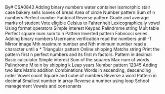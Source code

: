 By# CSA0843
Adding binary numbers
water container
isomorphic
stair case
bakery sells loaves of bread
Area of circle
Number pattern
Sum of n numbers
Perfect number
Factorial
Reverse pattern
Grade and average marks of student
Vote eligible
Celsius to Fahrenheit
Lexicographically vowel
Using format operators
Simple interest
Keypad
Palindrome string
Mult table
Perfect square num sum to n
Pattern
Inverted pattern
Fabnocci series
Adding binary numbers
Username verification 
read the numbers until -1
Mirror image 
Mth maximum number and Nth minimum number
read a character until a * 
Triangular pattern 
Online shipping
Matchs string
Print the pattern
first n perfect numbers and its first m factors.
Pattern in decimal
Basic calculator 
Simple interest
Sum of the squares
Max num of words
Palindrome
M to n by shipping k
Leap years
Number pattern 12345
Adding two lists
Matrix addition
Combinations
Words in ascending, descending order
Vowel count
Square and cube of numbers
Reverse a word
Pattern in decimal
Smallest number in array
Reverse a number using loop
School management 
Vowels and consonants 

